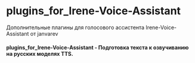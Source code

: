 # plugins_for_Irene-Voice-Assistant
Дополнительные плагины для голосового ассистента Irene-Voice-Assistant от janvarev

#### plugins_for_Irene-Voice-Assistant - Подготовка текста к озвучиванию на русских моделях TTS.